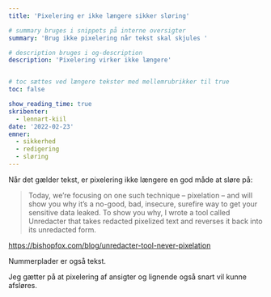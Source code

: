 ```yaml
---
title: 'Pixelering er ikke længere sikker sløring'

# summary bruges i snippets på interne oversigter
summary: 'Brug ikke pixelering når tekst skal skjules '

# description bruges i og-description
description: 'Pixelering virker ikke længere'


# toc sættes ved længere tekster med mellemrubrikker til true
toc: false

show_reading_time: true
skribenter:
  - lennart-kiil
date: '2022-02-23'
emner:
  - sikkerhed
  - redigering
  - sløring
---
```


Når det gælder tekst, er pixelering ikke længere en god måde at sløre på:

> Today, we’re focusing on one such technique – pixelation – and will show you why it’s a no-good, bad, insecure, surefire way to get your sensitive data leaked. To show you why, I wrote a tool called Unredacter that takes redacted pixelized text and reverses it back into its unredacted form. 


https://bishopfox.com/blog/unredacter-tool-never-pixelation



Nummerplader er også tekst.


Jeg gætter på at pixelering af ansigter og lignende også snart vil kunne afsløres.
